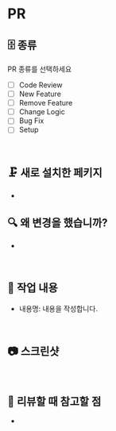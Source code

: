 # PR

## 🗄️ 종류

PR 종류를 선택하세요

- [ ] Code Review
- [ ] New Feature
- [ ] Remove Feature
- [ ] Change Logic
- [ ] Bug Fix
- [ ] Setup

<br>

## 🗜️ 새로 설치한 페키지

-

## 🔍 왜 변경을 했습니까?

-

<br>

## 🔧 작업 내용

- 내용명: 내용을 작성합니다.

<br>

## 📷 스크린샷

<br>

## 📝 리뷰할 때 참고할 점

-
